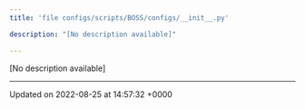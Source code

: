 ```yaml
---
title: 'file configs/scripts/BOSS/configs/__init__.py'

description: "[No description available]"

---
```







[No description available]






-------------------------------

Updated on 2022-08-25 at 14:57:32 +0000
